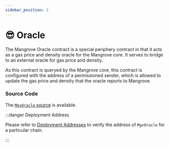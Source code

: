 ```yaml
---
sidebar_position: 2
---
```


# 😎 Oracle

The Mangrove Oracle contract is a special periphery contract in that it acts as a gas price and density oracle for the Mangrove core. It serves to bridge to an external oracle for gas price and density. 

As this contract is queryed by the Mangrove core, this contract is configured with the address of a permissioned sender, which is allowed to update the gas price and density that the oracle reports to Mangrove.

### Source Code

The [`MgvOracle` source](https://github.com/mangrovedao/mangrove-core/blob/master/src/periphery/MgvOracle.sol) is available.

:::danger Deployment Address

Please refer to [Deployment Addresses](../contract-addresses.md) to verify the address of `MgvOracle` for a particular chain.

:::
